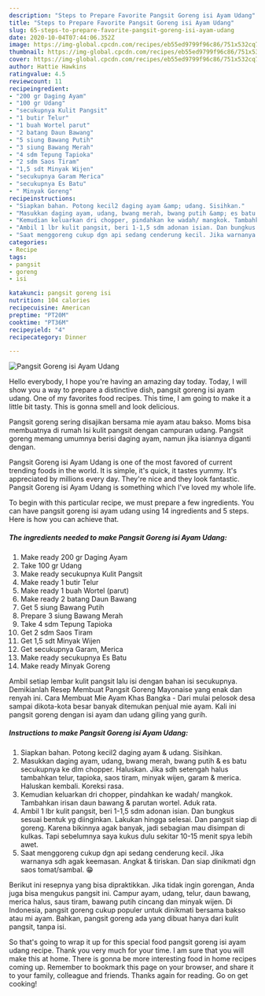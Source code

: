 ```yaml
---
description: "Steps to Prepare Favorite Pangsit Goreng isi Ayam Udang"
title: "Steps to Prepare Favorite Pangsit Goreng isi Ayam Udang"
slug: 65-steps-to-prepare-favorite-pangsit-goreng-isi-ayam-udang
date: 2020-10-04T07:44:06.352Z
image: https://img-global.cpcdn.com/recipes/eb55ed9799f96c86/751x532cq70/pangsit-goreng-isi-ayam-udang-foto-resep-utama.jpg
thumbnail: https://img-global.cpcdn.com/recipes/eb55ed9799f96c86/751x532cq70/pangsit-goreng-isi-ayam-udang-foto-resep-utama.jpg
cover: https://img-global.cpcdn.com/recipes/eb55ed9799f96c86/751x532cq70/pangsit-goreng-isi-ayam-udang-foto-resep-utama.jpg
author: Hattie Hawkins
ratingvalue: 4.5
reviewcount: 11
recipeingredient:
- "200 gr Daging Ayam"
- "100 gr Udang"
- "secukupnya Kulit Pangsit"
- "1 butir Telur"
- "1 buah Wortel parut"
- "2 batang Daun Bawang"
- "5 siung Bawang Putih"
- "3 siung Bawang Merah"
- "4 sdm Tepung Tapioka"
- "2 sdm Saos Tiram"
- "1,5 sdt Minyak Wijen"
- "secukupnya Garam Merica"
- "secukupnya Es Batu"
- " Minyak Goreng"
recipeinstructions:
- "Siapkan bahan. Potong kecil2 daging ayam &amp; udang. Sisihkan."
- "Masukkan daging ayam, udang, bwang merah, bwang putih &amp; es batu secukupnya ke dlm chopper. Haluskan. Jika sdh setengah halus tambahkan telur, tapioka, saos tiram, minyak wijen, garam &amp; merica. Haluskan kembali. Koreksi rasa."
- "Kemudian keluarkan dri chopper, pindahkan ke wadah/ mangkok. Tambahkan irisan daun bawang &amp; parutan wortel. Aduk rata."
- "Ambil 1 lbr kulit pangsit, beri 1-1,5 sdm adonan isian. Dan bungkus sesuai bentuk yg diinginkan. Lakukan hingga selesai. Dan pangsit siap di goreng. Karena bikinnya agak banyak, jadi sebagian mau disimpan di kulkas. Tapi sebelumnya saya kukus dulu sekitar 10-15 menit spya lebih awet."
- "Saat menggoreng cukup dgn api sedang cenderung kecil. Jika warnanya sdh agak keemasan. Angkat &amp; tiriskan. Dan siap dinikmati dgn saos tomat/sambal. 😁"
categories:
- Recipe
tags:
- pangsit
- goreng
- isi

katakunci: pangsit goreng isi 
nutrition: 104 calories
recipecuisine: American
preptime: "PT20M"
cooktime: "PT36M"
recipeyield: "4"
recipecategory: Dinner

---
```



![Pangsit Goreng isi Ayam Udang](https://img-global.cpcdn.com/recipes/eb55ed9799f96c86/751x532cq70/pangsit-goreng-isi-ayam-udang-foto-resep-utama.jpg)

Hello everybody, I hope you're having an amazing day today. Today, I will show you a way to prepare a distinctive dish, pangsit goreng isi ayam udang. One of my favorites food recipes. This time, I am going to make it a little bit tasty. This is gonna smell and look delicious.

Pangsit goreng sering disajikan bersama mie ayam atau bakso. Moms bisa membuatnya di rumah Isi kulit pangsit dengan campuran udang. Pangsit goreng memang umumnya berisi daging ayam, namun jika isiannya diganti dengan.

Pangsit Goreng isi Ayam Udang is one of the most favored of current trending foods in the world. It is simple, it's quick, it tastes yummy. It's appreciated by millions every day. They're nice and they look fantastic. Pangsit Goreng isi Ayam Udang is something which I've loved my whole life.


To begin with this particular recipe, we must prepare a few ingredients. You can have pangsit goreng isi ayam udang using 14 ingredients and 5 steps. Here is how you can achieve that.

<!--inarticleads1-->

##### The ingredients needed to make Pangsit Goreng isi Ayam Udang:

1. Make ready 200 gr Daging Ayam
1. Take 100 gr Udang
1. Make ready secukupnya Kulit Pangsit
1. Make ready 1 butir Telur
1. Make ready 1 buah Wortel (parut)
1. Make ready 2 batang Daun Bawang
1. Get 5 siung Bawang Putih
1. Prepare 3 siung Bawang Merah
1. Take 4 sdm Tepung Tapioka
1. Get 2 sdm Saos Tiram
1. Get 1,5 sdt Minyak Wijen
1. Get secukupnya Garam, Merica
1. Make ready secukupnya Es Batu
1. Make ready  Minyak Goreng


Ambil setiap lembar kulit pangsit lalu isi dengan bahan isi secukupnya. Demikianlah Resep Membuat Pangsit Goreng Mayonaise yang enak dan renyah ini. Cara Membuat Mie Ayam Khas Bangka - Dari mulai pelosok desa sampai dikota-kota besar banyak ditemukan penjual mie ayam. Kali ini pangsit goreng dengan isi ayam dan udang giling yang gurih. 

<!--inarticleads2-->

##### Instructions to make Pangsit Goreng isi Ayam Udang:

1. Siapkan bahan. Potong kecil2 daging ayam &amp; udang. Sisihkan.
1. Masukkan daging ayam, udang, bwang merah, bwang putih &amp; es batu secukupnya ke dlm chopper. Haluskan. Jika sdh setengah halus tambahkan telur, tapioka, saos tiram, minyak wijen, garam &amp; merica. Haluskan kembali. Koreksi rasa.
1. Kemudian keluarkan dri chopper, pindahkan ke wadah/ mangkok. Tambahkan irisan daun bawang &amp; parutan wortel. Aduk rata.
1. Ambil 1 lbr kulit pangsit, beri 1-1,5 sdm adonan isian. Dan bungkus sesuai bentuk yg diinginkan. Lakukan hingga selesai. Dan pangsit siap di goreng. Karena bikinnya agak banyak, jadi sebagian mau disimpan di kulkas. Tapi sebelumnya saya kukus dulu sekitar 10-15 menit spya lebih awet.
1. Saat menggoreng cukup dgn api sedang cenderung kecil. Jika warnanya sdh agak keemasan. Angkat &amp; tiriskan. Dan siap dinikmati dgn saos tomat/sambal. 😁


Berikut ini resepnya yang bisa dipraktikkan. Jika tidak ingin gorengan, Anda juga bisa mengukus pangsit ini. Campur ayam, udang, telur, daun bawang, merica halus, saus tiram, bawang putih cincang dan minyak wijen. Di Indonesia, pangsit goreng cukup populer untuk dinikmati bersama bakso atau mi ayam. Bahkan, pangsit goreng ada yang dibuat hanya dari kulit pangsit, tanpa isi. 

So that's going to wrap it up for this special food pangsit goreng isi ayam udang recipe. Thank you very much for your time. I am sure that you will make this at home. There is gonna be more interesting food in home recipes coming up. Remember to bookmark this page on your browser, and share it to your family, colleague and friends. Thanks again for reading. Go on get cooking!
